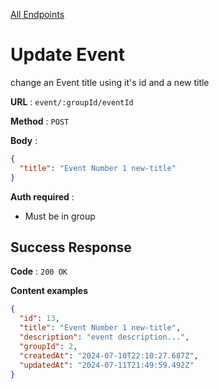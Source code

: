 [All Endpoints](../EventApi.md)

# Update Event

change an Event title using it's id and a new title

**URL** : `event/:groupId/eventId`

**Method** : `POST`

**Body** :

```json
{
  "title": "Event Number 1 new-title"
}
```

**Auth required** :

- Must be in group

## Success Response

**Code** : `200 OK`

**Content examples**

```json
{
  "id": 13,
  "title": "Event Number 1 new-title",
  "description": "event description...",
  "groupId": 2,
  "createdAt": "2024-07-10T22:10:27.687Z",
  "updatedAt": "2024-07-11T21:49:59.492Z"
}
```
